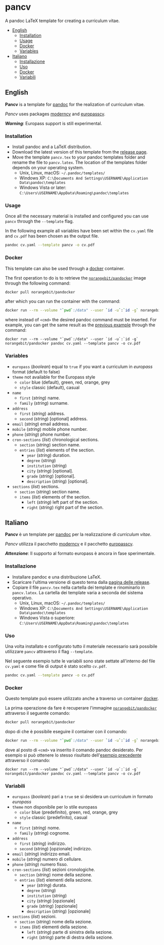# pancv

A pandoc LaTeX template for creating a curriculum vitae.

- [English](#english)
  - [Installation](#installation)
  - [Usage](#usage)
  - [Docker](#docker)
  - [Variables](#variables)
- [Italiano](#italiano)
  - [Installazione](#installazione)
  - [Uso](#uso)
  - [Docker](#docker-1)
  - [Variabili](#variabili)

## English

**Pancv** is a template for [pandoc](https://pandoc.org/) for the realization of curriculum vitae.

*Pancv* uses packages [moderncv](https://launchpad.net/moderncv) and [europasscv](https://github.com/gmazzamuto/europasscv).

***Warning***: Europass support is still experimental.

### Installation

- Install pandoc and a LaTeX distribution.
- Download the latest version of this template from the [release page](https://git.norangeb.it/norangebit/pancv/releases).
- Move the template `pancv.tex` to your pandoc templates folder and rename the file to `pancv.latex`. The location of the templates folder depends on your operating system.
  - Unix, Linux, macOS: `~/.pandoc/templates/`
  - Windows XP: `C:\Documents And Settings\USERNAME\Application Data\pandoc\templates`
  - Windows Vista or later: `C:\Users\USERNAME\AppData\Roaming\pandoc\templates`

### Usage

Once all the necessary material is installed and configured you can use `pancv` through the `--template` flag.

In the following example all variables have been set within the `cv.yaml` file and `cv.pdf` has been chosen as the output file.

```bash
pandoc cv.yaml --template pancv -o cv.pdf
```

### Docker

This template can also be used through a [docker](https://www.docker.com/) container.

The first operation to do is to retrieve the [`norangebit/pandocker`](https://git.norangeb.it/norangebit/pandocker) image through the following command:

```bash
docker pull norangebit/pandocker
```

after which you can run the container with the command:

```bash
docker run --rm --volume "`pwd`:/data" --user `id -u`:`id -g` norangebit/pandocker <cmd>
```

where instead of `<cmd>` the desired pandoc command must be inserted.
For example, you can get the same result as the [previous example](#usage) through the command:

```
docker run --rm --volume "`pwd`:/data" --user `id -u`:`id -g` norangebit/pandocker pandoc cv.yaml --template pancv -o cv.pdf
```

### Variables

- `europass` (*boolean*) equal to `true` if you want a curriculum in *europass* format (default to false)
- `theme` not available for the Europass style
  - `color` blue (default), green, red, orange, grey
  - `style` classic (default), casual
- `name`
  - `first` (*string*) name.
  - `family` (*string*) surname.
- `address`
  - `first` (*string*) address.
  - `second` (*string*) [optional] address.
- `email` (*string*) email address.
- `mobile` (*string*) mobile phone number.
- `phone` (*string*) phone number.
- `cron-sections` (*list*) chronological sections.
  - `section` (*string*) section name.
  - `entries` (*list*) elements of the section.
    - `year` (*string*) duration.
    - `degree` (*string*) 
    - `institution` (*string*)
    - `city` (*string*) [optional].
    - `grade` (*string*) [optional].
    - `description` (*string*) [optional].
- `sections` (*list*) sections.
  - `section` (*string*) section name.
  - `items` (*list*) elements of the section.
    - `left` (*string*) left part of the section.
    - `right` (*string*) right part of the section.

## Italiano

**Pancv** è un template per [pandoc](https://pandoc.org/) per la realizzazione di *curriculum vitae*.

*Pancv* utilizza il pacchetto [moderncv](https://launchpad.net/moderncv) e il pacchetto [europasscv](https://github.com/gmazzamuto/europasscv).

***Attenzione***: Il supporto al formato europass è ancora in fase sperimentale.

### Installazione

- Installare pandoc e una distribuzione LaTeX.
- Scaricare l'ultima versione di questo tema dalla [pagina delle release](https://git.norangeb.it/norangebit/pancv/releases).
- Copiare il file `pancv.tex` nella cartella dei template e rinominarlo in `pancv.latex`. La cartella dei template varia a seconda del sistema operativo.
  - Unix, Linux, macOS: `~/.pandoc/templates/`
  - Windows XP: `C:\Documents And Settings\USERNAME\Application Data\pandoc\templates`
  - Windows Vista o superiore: `C:\Users\USERNAME\AppData\Roaming\pandoc\templates`

### Uso

Una volta installato e configurato tutto il materiale necessario sarà possibile utilizzare `pancv` attraverso il flag `--template`.

Nel seguente esempio tutte le variabili sono state settate all'interno del file `cv.yaml` e come file di output è stato scelto `cv.pdf`.

```bash
pandoc cv.yaml --template pancv -o cv.pdf
```

### Docker

Questo template può essere utilizzato anche a traverso un container [docker](https://www.docker.com/).

La prima operazione da fare è recuperare l'immagine [`norangebit/pandocker`](https://git.norangeb.it/norangebit/pandocker) attraverso il seguente comando:

```bash
docker pull norangebit/pandocker
```

dopo di che è possibile eseguire il container con il comando:

```bash
docker run --rm --volume "`pwd`:/data" --user `id -u`:`id -g` norangebit/pandocker <cmd>
```

dove al posto di `<cmd>` va inserito il comando pandoc desiderato.
Per esempio si può ottenere lo stesso risultato dell'[esempio precedente](#uso) attraverso il comando:

```
docker run --rm --volume "`pwd`:/data" --user `id -u`:`id -g` norangebit/pandocker pandoc cv.yaml --template pancv -o cv.pdf
```

### Variabili

- `europass` (*boolean*) pari a `true` se si desidera un curriculum in formato *europass*
- `theme` non disponibile per lo stile europass
  - `color` blue (predefinito), green, red, orange, grey
  - `style` classic (predefinito), casual
- `name`
  - `first` (*string*) nome.
  - `family` (*string*) cognome.
- `address`
  - `first` (*string*) indirizzo.
  - `second` (*string*) [opzionale] indirizzo.
- `email` (*string*) indirizzo email.
- `mobile` (*string*) numero di cellulare.
- `phone` (*string*) numero fisso.
- `cron-sections` (*list*) sezioni cronologiche.
  - `section` (*string*) nome della sezione.
  - `entries` (*list*) elementi della sezione.
    - `year` (*string*) durata.
    - `degree` (*string*) 
    - `institution` (*string*)
    - `city` (*string*) [opzionale]
    - `grade` (*string*) [opzionale]
    - `description` (*string*) [opzionale]
- `sections` (*list*) sezioni.
  - `section` (*string*) nome della sezione.
  - `items` (*list*) elementi della sezione.
    - `left` (*string*) parte di sinistra della sezione.
    - `right` (*string*) parte di destra della sezione.
